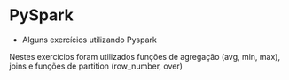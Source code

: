 # PySpark

- Alguns exercícios utilizando Pyspark 

Nestes exercícios foram utilizados funções de agregação (avg, min, max), joins e funções de partition (row_number, over)